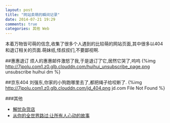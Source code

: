 ```yaml
---
layout: post
title: "网站卖萌的瞬间记录"
date: 2014-07-21 19:29
comments: true
categories: 其他 Web
---
```


本着万物皆可萌的信念,收集了很多个人遇到的比较萌的网站页面,其中很多以404和退订相关的页面.萌妹纸,怪叔叔们,不要鄙视啊.
<!--more-->
##惠惠退订
烦人的惠惠邮件激怒了我,于是退订了它,居然它哭了,呜呜
{%img http://7jpolu.com1.z0.glb.clouddn.com/huihui_unsubscribe_page.png unsubscribe huihui dm %}

##京东404
刘强东,你家的小狗跑哪里去了,都把绳子给咬断了.
{%img http://7jpolu.com1.z0.glb.clouddn.com/jd_404.png jd.com File Not Found %}

###其他
  * <a href="http://www.amazon.cn/gp/product/B00JZ96ZI8/ref=as_li_tf_tl?ie=UTF8&camp=536&creative=3200&creativeASIN=B00JZ96ZI8&linkCode=as2&tag=droidyue-23">解忧杂货店</a><img src="http://ir-cn.amazon-adsystem.com/e/ir?t=droidyue-23&l=as2&o=28&a=B00JZ96ZI8" width="1" height="1" border="0" alt="" style="border:none !important; margin:0px !important;" />
  * <a href="http://www.amazon.cn/gp/product/B00FXONTU6/ref=as_li_tf_tl?ie=UTF8&camp=536&creative=3200&creativeASIN=B00FXONTU6&linkCode=as2&tag=droidyue-23">从你的全世界路过:让所有人心动的故事</a><img src="http://ir-cn.amazon-adsystem.com/e/ir?t=droidyue-23&l=as2&o=28&a=B00FXONTU6" width="1" height="1" border="0" alt="" style="border:none !important; margin:0px !important;" />

